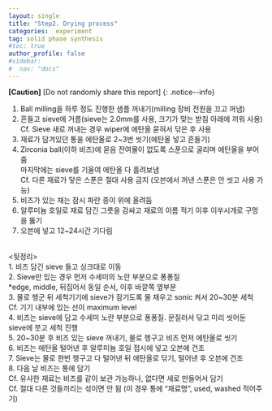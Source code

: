 ```yaml
---
layout: single
title: "Step2. Drying process"
categories:  experiment
tag: solid phase synthesis
#toc: true
author_profile: false
#sidebar:
#  nav: "docs"
---
```


**[Caution]** [Do not randomly share this report]
{: .notice--info}

1. Ball milling을 하루 정도 진행한 샘플 꺼내기(milling 장비 전원을 끄고 꺼냄)<br>
2. 흔들고 sieve에 거름(sieve는 2.0mm를 사용, 크기가 맞는 받침 아래에 끼워 사용)<br>
 Cf. Sieve 새로 꺼내는 경우 wiper에 에탄올 묻혀서 닦은 후 사용<br>
3. 재료가 담겨있던 통을 에탄올로 2~3번 씻기(에탄올 넣고 흔들기)<br>
4. Zirconia ball(이하 비즈)에 묻음 잔여물이 없도록 스푼으로 굴리며 에탄올을 부어줌<br>
   마지막에는 sieve를 기울여 에탄올 다 흘려보냄<br>
 Cf. 다른 재료가 닿은 스푼은 절대 사용 금지 (오븐에서 꺼낸 스푼은 안 씻고 사용 가능)<br>
5. 비즈가 있는 채는 잠시 파란 종이 위에 올려둠<br>
6. 알루미늄 호일로 재료 담긴 그릇을 감싸고 재료의 이름 적기 이후 이쑤시개로 구멍을 뚫기<br>
7. 오븐에 넣고 12~24시간 기다림<br>
<br>
<뒷정리><br>
1. 비즈 담긴 sieve 들고 싱크대로 이동<br>
2. Sieve만 있는 경우 먼저 수세미의 노란 부분으로 퐁퐁질<br>
 *edge, middle, 뒤집어서 동일 순서, 이후 바깥쪽 옆부분<br>
3. 물로 헹군 뒤 세척기기에 sieve가 잠기도록 물 채우고 sonic 켜서 20~30분 세척<br>
 Cf. 기기 내부에 있는 선이 maximum level<br>
4. 비즈는 sieve에 담고 수세미 노란 부분으로 퐁퐁질. 문질러서 닦고 미리 씻어둔 sieve에 붓고 세척 진행<br>
5. 20~30분 후 비즈 있는 sieve 꺼내기, 물로 헹구고 비즈 먼저 에탄올로 씻기<br>
6. 비즈는 에탄올 털어낸 후 알루미늄 호일 접시에 넣고 오븐에 건조<br>
7. Sieve는 물로 한번 헹구고 다 털어낸 뒤 에탄올로 닦기, 털어낸 후 오븐에 건조<br>
8. 다음 날 비즈는 통에 담기<br>
 Cf. 유사한 재료는 비즈를 같이 보관 가능하나, 없다면 새로 만들어서 담기<br>
 Cf. 절대 다른 것들끼리는 섞이면 안 됨 (이 경우 통에 “재료명”, used, washed 적어주기)
